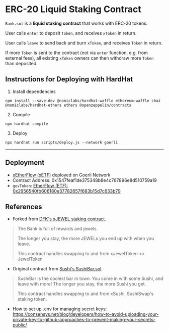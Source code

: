 # ERC-20 Liquid Staking Contract

`Bank.sol` is a **liquid staking contract** that works with ERC-20 tokens.

User calls `enter` to deposit `Token`, and receives `xToken` in return.

User calls `leave` to send back and burn `xToken`, and receives `Token` in return.

If more `Token` is sent to the contract (not via `enter` function, e.g. from external fees), all existing `xToken` owners can then withdraw more `Token` than deposited. 

## Instructions for Deploying with HardHat

1. Install dependencies 

`npm install --save-dev @nomiclabs/hardhat-waffle ethereum-waffle chai @nomiclabs/hardhat-ethers ethers @openzeppelin/contracts`

2. Compile

`npx hardhat compile`

3. Deploy

`npx hardhat run scripts/deploy.js --network goerli`

---

## Deployment

+ [xEtherFlow (xETF)](https://goerli.etherscan.io/address/0x1547feaf1de375348b8e4c767896e8d510759a19) deployed on Goerli Network
+ Contract Address: 0x1547feaf1de375348b8e4c767896e8d510759a19
+ `govToken`: [EtherFlow (ETF): 0x2956540fb606180e37782657f683b15d7c633b79](https://goerli.etherscan.io/token/0x2956540fb606180e37782657f683b15d7c633b79)

## References

+ Forked from [DFK's xJEWEL staking contract](https://github.com/DefiKingdoms/contracts/blob/main/contracts/Bank.sol).

> The Bank is full of rewards and jewels.
>
> The longer you stay, the more JEWELs you end up with when you leave.
>
> This contract handles swapping to and from xJewelToken <> JewelToken

+ Original contract from [Sushi's SushiBar.sol](https://github.com/sushiswap/sushiswap/blob/master/protocols/bentobox/v1/contracts/mocks/SushiBarMock.sol).

> SushiBar is the coolest bar in town. You come in with some Sushi, and leave with more! The longer you stay, the more Sushi you get.
>
> This contract handles swapping to and from xSushi, SushiSwap's staking token.

+ How to set up .env for managing secret keys: https://consensys.net/blog/developers/how-to-avoid-uploading-your-private-key-to-github-approaches-to-prevent-making-your-secrets-public/